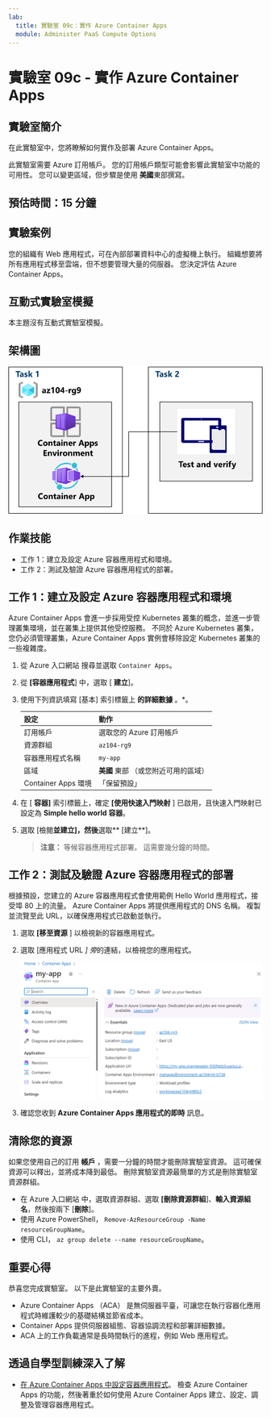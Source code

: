 ```yaml
---
lab:
  title: 實驗室 09c：實作 Azure Container Apps
  module: Administer PaaS Compute Options
---
```


# 實驗室 09c - 實作 Azure Container Apps

## 實驗室簡介

在此實驗室中，您將瞭解如何實作及部署 Azure Container Apps。

此實驗室需要 Azure 訂用帳戶。 您的訂用帳戶類型可能會影響此實驗室中功能的可用性。 您可以變更區域，但步驟是使用 **美國**東部撰寫。

## 預估時間：15 分鐘

## 實驗案例

您的組織有 Web 應用程式，可在內部部署資料中心的虛擬機上執行。 組織想要將所有應用程式移至雲端，但不想要管理大量的伺服器。 您決定評估 Azure Container Apps。

## 互動式實驗室模擬

本主題沒有互動式實驗室模擬。 

## 架構圖

![工作的圖表。](../media/az104-lab09b-aca-architecture.png)

## 作業技能

- 工作 1：建立及設定 Azure 容器應用程式和環境。
- 工作 2：測試及驗證 Azure 容器應用程式的部署。

## 工作 1：建立及設定 Azure 容器應用程式和環境

Azure Container Apps 會進一步採用受控 Kubernetes 叢集的概念，並進一步管理叢集環境，並在叢集上提供其他受控服務。 不同於 Azure Kubernetes 叢集，您仍必須管理叢集，Azure Container Apps 實例會移除設定 Kubernetes 叢集的一些複雜度。

1. 從 Azure 入口網站 搜尋並選取 `Container Apps`。

1. 從 **[容器應用程式**] 中，選取 [ **建立**]。

1. 使用下列資訊填寫 [基本] 索引標籤上 **的詳細數據** 。*。

    | 設定 | 動作 |
    |---|---|
    | 訂用帳戶 | 選取您的 Azure 訂用帳戶 |
    | 資源群組 | `az104-rg9` |
    | 容器應用程式名稱 |  `my-app` |
    | 區域    | **美國** 東部 （或您附近可用的區域） |
    | Container Apps 環境 | 「保留預設」 |

1. 在 [ **容器]** 索引標籤上，確定 **[使用快速入門映射** ] 已啟用，且快速入門映射已設定為 **Simple hello world 容器**。

1. 選取 [檢閱**並建立]，然後**選取** [建立**]。

    >**注意：** 等候容器應用程式部署。 這需要幾分鐘的時間。 
 
## 工作 2：測試及驗證 Azure 容器應用程式的部署

根據預設，您建立的 Azure 容器應用程式會使用範例 Hello World 應用程式，接受埠 80 上的流量。 Azure Container Apps 將提供應用程式的 DNS 名稱。 複製並流覽至此 URL，以確保應用程式已啟動並執行。

1. 選取 **[移至資源** ] 以檢視新的容器應用程式。

1. 選取 [應用程式 URL *] 旁*的連結，以檢視您的應用程式。

    ![入口網站中 ACA 概觀頁面的螢幕快照。](../media/az104-lab09b-aca-overview.png)

1. 確認您收到 **Azure Container Apps 應用程式的即時** 訊息。
   
## 清除您的資源

如果您使用自己的訂用 **帳戶** ，需要一分鐘的時間才能刪除實驗室資源。 這可確保資源可以釋出，並將成本降到最低。 刪除實驗室資源最簡單的方式是刪除實驗室資源群組。 

+ 在 Azure 入口網站 中，選取資源群組、選取 **[刪除資源群組**]、**輸入資源組名**，然後按兩下 [**刪除**]。
+ 使用 Azure PowerShell， `Remove-AzResourceGroup -Name resourceGroupName`。
+ 使用 CLI， `az group delete --name resourceGroupName`。



## 重要心得

恭喜您完成實驗室。 以下是此實驗室的主要外賣。 

+ Azure Container Apps （ACA） 是無伺服器平臺，可讓您在執行容器化應用程式時維護較少的基礎結構並節省成本。
+ Container Apps 提供伺服器組態、容器協調流程和部署詳細數據。 
+ ACA 上的工作負載通常是長時間執行的進程，例如 Web 應用程式。

## 透過自學型訓練深入了解

+ [在 Azure Container Apps 中設定容器應用程式](https://learn.microsoft.com/training/modules/configure-container-app-azure-container-apps/)。 檢查 Azure Container Apps 的功能，然後著重於如何使用 Azure Container Apps 建立、設定、調整及管理容器應用程式。
     
